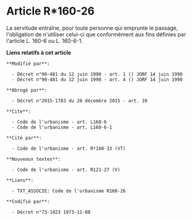 # Article R*160-26

La servitude entraîne, pour toute personne qui emprunte le passage, l'obligation de n'utiliser celui-ci que conformément aux
fins définies par l'article L. 160-6 ou L. 160-6-1.

**Liens relatifs à cet article**

	**Modifié par**:

	  - Décret n°90-481 du 12 juin 1990 - art. 1 () JORF 14 juin 1990
	  - Décret n°90-481 du 12 juin 1990 - art. 4 () JORF 14 juin 1990

	**Abrogé par**:

	  - Décret n°2015-1783 du 28 décembre 2015 - art. 10

	**Cite**:

	  - Code de l'urbanisme - art. L160-6
	  - Code de l'urbanisme - art. L160-6-1

	**Cité par**:

	  - Code de l'urbanisme - art. R*160-33 (VT)

	**Nouveaux textes**:

	  - Code de l'urbanisme - art. R121-27 (V)

	**Liens**:

	  - TXT_ASSOCIE: Code de l'urbanisme R160-26

	**Codifié par**:

	  - Décret n°73-1023 1973-11-08
